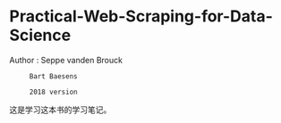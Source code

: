 # Practical-Web-Scraping-for-Data-Science 
Author : 
         Seppe vanden Brouck 

         Bart Baesens
         
         2018 version

这是学习这本书的学习笔记。 
